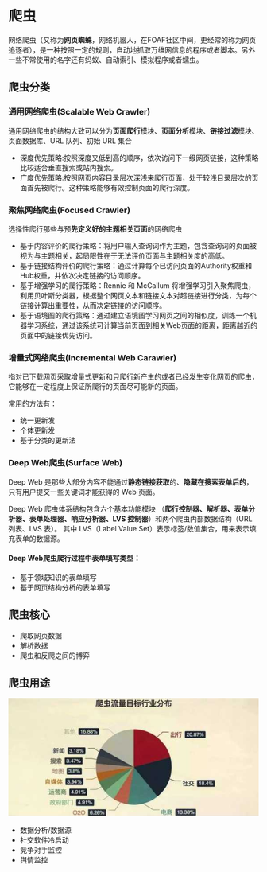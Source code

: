 # 爬虫

网络爬虫（又称为**网页蜘蛛**，网络机器人，在FOAF社区中间，更经常的称为网页追逐者），是一种按照一定的规则，自动地抓取万维网信息的程序或者脚本。另外一些不常使用的名字还有蚂蚁、自动索引、模拟程序或者蠕虫。

## 爬虫分类

### 通用网络爬虫(Scalable Web Crawler)

通用网络爬虫的结构大致可以分为**页面爬行**模块、**页面分析**模块、**链接过滤**模块、页面数据库、URL 队列、初始 URL 集合

- 深度优先策略:按照深度又低到高的顺序，依次访问下一级网页链接，这种策略比较适合垂直搜索或站内搜索。
- 广度优先策略:按照网页内容目录层次深浅来爬行页面，处于较浅目录层次的页面首先被爬行。这种策略能够有效控制页面的爬行深度。

### 聚焦网络爬虫(Focused Crawler)

选择性爬行那些与预**先定义好的主题相关页面**的网络爬虫

- 基于内容评价的爬行策略：将用户输入查询词作为主题，包含查询词的页面被视为与主题相关，起局限性在于无法评价页面与主题相关度的高低。
- 基于链接结构评价的爬行策略：通过计算每个已访问页面的Authority权重和Hub权重，并依次决定链接的访问顺序。
- 基于增强学习的爬行策略：Rennie 和 McCallum 将增强学习引入聚焦爬虫，利用贝叶斯分类器，根据整个网页文本和链接文本对超链接进行分类，为每个链接计算出重要性，从而决定链接的访问顺序。
- 基于语境图的爬行策略：通过建立语境图学习网页之间的相似度，训练一个机器学习系统，通过该系统可计算当前页面到相关Web页面的距离，距离越近的页面中的链接优先访问。

### 增量式网络爬虫(Incremental Web Carawler)

指对已下载网页采取增量式更新和只爬行新产生的或者已经发生变化网页的爬虫，它能够在一定程度上保证所爬行的页面尽可能新的页面。

常用的方法有：

- 统一更新发
- 个体更新发
- 基于分类的更新法

### Deep Web爬虫(Surface Web)

Deep Web 是那些大部分内容不能通过**静态链接获取**的、**隐藏在搜索表单后的**，只有用户提交一些关键词才能获得的 Web 页面。

Deep Web 爬虫体系结构包含六个基本功能模块 （**爬行控制器、解析器、表单分析器、表单处理器、响应分析器、LVS 控制器**）和两个爬虫内部数据结构（URL 列表、LVS 表）。 其中 LVS（Label Value Set）表示标签/数值集合，用来表示填充表单的数据源。

#### Deep Web爬虫爬行过程中表单填写类型：

- 基于领域知识的表单填写
- 基于网页结构分析的表单填写

## 爬虫核心

- 爬取网页数据
- 解析数据
- 爬虫和反爬之间的博弈

## 爬虫用途

![](/static/imgs/crawler/spider-10.jpeg)

 - 数据分析/数据源
 - 社交软件冷启动
 - 竞争对手监控
 - 舆情监控
